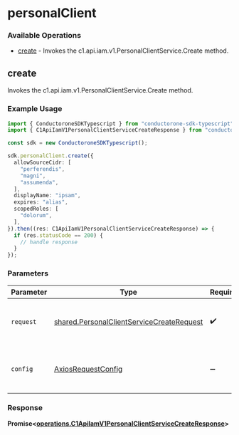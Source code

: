 # personalClient

### Available Operations

* [create](#create) - Invokes the c1.api.iam.v1.PersonalClientService.Create method.

## create

Invokes the c1.api.iam.v1.PersonalClientService.Create method.

### Example Usage

```typescript
import { ConductoroneSDKTypescript } from "conductorone-sdk-typescript";
import { C1ApiIamV1PersonalClientServiceCreateResponse } from "conductorone-sdk-typescript/dist/sdk/models/operations";

const sdk = new ConductoroneSDKTypescript();

sdk.personalClient.create({
  allowSourceCidr: [
    "perferendis",
    "magni",
    "assumenda",
  ],
  displayName: "ipsam",
  expires: "alias",
  scopedRoles: [
    "dolorum",
  ],
}).then((res: C1ApiIamV1PersonalClientServiceCreateResponse) => {
  if (res.statusCode == 200) {
    // handle response
  }
});
```

### Parameters

| Parameter                                                                                              | Type                                                                                                   | Required                                                                                               | Description                                                                                            |
| ------------------------------------------------------------------------------------------------------ | ------------------------------------------------------------------------------------------------------ | ------------------------------------------------------------------------------------------------------ | ------------------------------------------------------------------------------------------------------ |
| `request`                                                                                              | [shared.PersonalClientServiceCreateRequest](../../models/shared/personalclientservicecreaterequest.md) | :heavy_check_mark:                                                                                     | The request object to use for the request.                                                             |
| `config`                                                                                               | [AxiosRequestConfig](https://axios-http.com/docs/req_config)                                           | :heavy_minus_sign:                                                                                     | Available config options for making requests.                                                          |


### Response

**Promise<[operations.C1ApiIamV1PersonalClientServiceCreateResponse](../../models/operations/c1apiiamv1personalclientservicecreateresponse.md)>**

